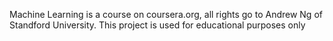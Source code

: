 Machine Learning is a course on coursera.org, all rights go to Andrew Ng of Standford University. This project is used for educational purposes only
